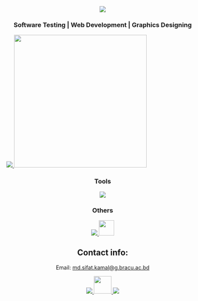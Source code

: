<!--<h1 align="center">Hi, I'm Md. Sifat Kamal</h1>-->

<p align="center">
  <img src="http://readme-typing-svg.herokuapp.com?font=Comic+Sans+MS&color=2CD1F7&size=24&lines=Hi%2C%20There!!%20👋;I'm%20Md.%20Sifat%20Kamal;CSE%20Graduate%2C%20BRAC%20University"></a>
</p>

<h3 align="center">Software Testing | Web Development | Graphics Designing</h3>

<!-- Currently, I'm a 4th-year student of Computer Science and Engineering who tries to be well organized and passionate about every types of work. I every time eager to learn new skills and always look for an opportunity to achieve something good. -->



<!-- ![](https://komarev.com/ghpvc/?username=your-github-username&color=7f3ace) -->

<a href="https://github.com/anuraghazra/github-readme-stats">
  <img src="https://github-readme-stats.vercel.app/api?username=sifatkamal&show_icons=true&theme=midnight-purple">
  
  <img src="https://github-readme-stats.vercel.app/api/top-langs/?username=sifatkamal&layout=compact&theme=midnight-purple" width="347">
</a>
  
  
 <h3 align="center"><b>Tools</b></h3> 

<p align="center">
    <img src="https://skillicons.dev/icons?i=py,cpp,bootstrap,css,django,mysql,latex,flask" />
  
</p>
  
  
  
  
  
  
 <h3 align="center">Others</h3> 
 
  <p align="center">
  <a href="https://skillicons.dev">
    <img src="https://skillicons.dev/icons?i=ai,ps,ae" />
    <img src="https://www.vectorlogo.zone/logos/canva/canva-icon.svg" width="40" height="40">
  </a>
</p>
  

  

  
</a> 
</p>



<h2 align="CENTER">Contact info:</h2>
<p align="center">
Email:
<a href="md.sifat.kamal@g.bracu.ac.bd">md.sifat.kamal@g.bracu.ac.bd</a></p>
  
<p align="center">
  <a href="https://www.linkedin.com/in/md-sifat-kamal-120326147/" target="_blank">
    <img src="https://skillicons.dev/icons?i=linkedin" />
  </a>
    
  <a href="https://www.facebook.com/sifat.kamal.9/" target="_blank">
    <img src="https://upload.wikimedia.org/wikipedia/commons/b/b8/2021_Facebook_icon.svg" width="46.54" height="46.54" />
  </a>
    
  <a href="https://www.instagram.com/mr_kamal.exe/" target="_blank">
    <img src="https://skillicons.dev/icons?i=instagram" />
  </a>    
</p>
  
  
  
  
  
  
  
  
  
  
  

